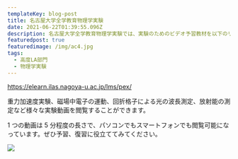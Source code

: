```yaml
---
templateKey: blog-post
title: 名古屋大学全学教育物理学実験
date: 2021-06-22T01:39:55.096Z
description: 名古屋大学全学教育物理学実験では、実験のためのビデオ予習教材を以下のリンク先で用意しています。
featuredpost: true
featuredimage: /img/ac4.jpg
tags:
  - 高度LA部門
  - 物理学実験
---
```

<https://elearn.ilas.nagoya-u.ac.jp/lms/pex/>

重力加速度実験、磁場中電子の運動、回折格子による光の波長測定、放射能の測定など様々な実験動画を閲覧することができます。

1 つの動画は 5 分程度の長さで、パソコンでもスマートフォンでも閲覧可能になっています。ぜひ予習、復習に役立ててみてください。



![](/img/chemistry.jpg)
